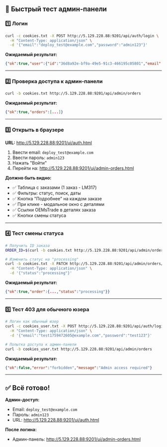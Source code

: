 ## 🧪 Быстрый тест админ-панели

### 1️⃣ Логин
```bash
curl -c cookies.txt -X POST http://5.129.228.88:9201/api/auth/login \
  -H "Content-Type: application/json" \
  -d '{"email":"deploy_test@example.com","password":"admin123"}'
```

**Ожидаемый результат:**
```json
{"ok":true,"user":{"id":"36d8a92e-bf9a-49e5-91c3-466195c05801","email":"deploy_test@example.com","role":"admin"}}
```

---

### 2️⃣ Проверка доступа к админ-панели
```bash
curl -b cookies.txt http://5.129.228.88:9201/api/admin/orders
```

**Ожидаемый результат:**
```json
{"ok":true,"orders":[...]}
```

---

### 3️⃣ Открыть в браузере

**URL:** http://5.129.228.88:9201/ui/auth.html

1. Ввести email: `deploy_test@example.com`
2. Ввести пароль: `admin123`
3. Нажать "Войти"
4. Перейти на: http://5.129.228.88:9201/ui/admin-orders.html

**Должно быть видно:**
- ✅ Таблица с заказами (1 заказ - LM317)
- ✅ Фильтры: статус, поиск, даты
- ✅ Кнопка "Подробнее" на каждом заказе
- ✅ При клике - модальное окно с деталями
- ✅ Ссылки OEMsTrade в деталях заказа
- ✅ Кнопки смены статуса

---

### 4️⃣ Тест смены статуса
```bash
# Получить ID заказа
ORDER_ID=$(curl -b cookies.txt http://5.129.228.88:9201/api/admin/orders | jq -r '.orders[0].id')

# Изменить статус на "processing"
curl -b cookies.txt -X PATCH http://5.129.228.88:9201/api/admin/orders/$ORDER_ID \
  -H "Content-Type: application/json" \
  -d '{"status":"processing"}'
```

**Ожидаемый результат:**
```json
{"ok":true,"order":{...,"status":"processing"}}
```

---

### 5️⃣ Тест 403 для обычного юзера

```bash
# Логин как обычный юзер
curl -c cookies_user.txt -X POST http://5.129.228.88:9201/api/auth/login \
  -H "Content-Type: application/json" \
  -d '{"email":"test1759472605@example.com","password":"test123"}'

# Попытка доступа к админ-панели
curl -b cookies_user.txt http://5.129.228.88:9201/api/admin/orders
```

**Ожидаемый результат:**
```json
{"ok":false,"error":"forbidden","message":"Admin access required"}
```

---

## ✅ Всё готово!

**Админ-доступ:**
- Email: `deploy_test@example.com`
- Пароль: `admin123`
- URL: http://5.129.228.88:9201/ui/auth.html

**После логина:**
- Админ-панель: http://5.129.228.88:9201/ui/admin-orders.html
